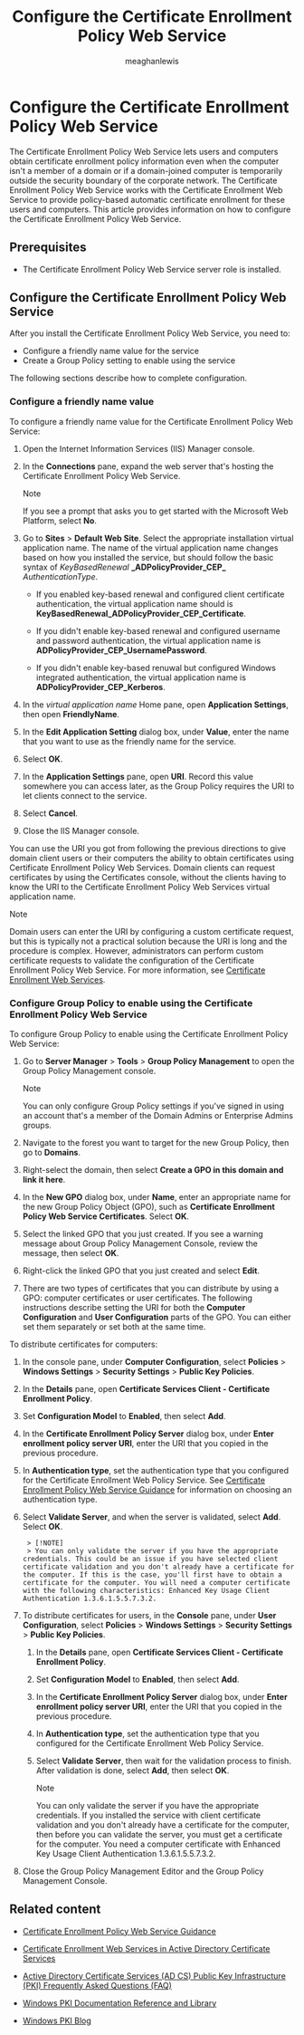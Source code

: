 ﻿---
title: Configure the Certificate Enrollment Policy Web Service
description: Learn how to configure the Certificate Enrollment Policy Web Service so that users and computers can get certificate enrollment policy information.
author: meaghanlewis
ms.topic: how-to
ms.author: mosagie
ms.date: 02/14/2025
#customer intent: As an IT administrator, I want to configure the Certificate Enrollment Policy Web Service so that users and computers can obtain certificate enrollment policy information.
---

# Configure the Certificate Enrollment Policy Web Service

The Certificate Enrollment Policy Web Service lets users and computers obtain certificate enrollment policy information even when the computer isn't a member of a domain or if a domain-joined computer is temporarily outside the security boundary of the corporate network. The Certificate Enrollment Policy Web Service works with the Certificate Enrollment Web Service to provide policy-based automatic certificate enrollment for these users and computers. This article provides information on how to configure the Certificate Enrollment Policy Web Service.

## Prerequisites

- The Certificate Enrollment Policy Web Service server role is installed.

## Configure the Certificate Enrollment Policy Web Service

After you install the Certificate Enrollment Policy Web Service, you need to:

- Configure a friendly name value for the service
- Create a Group Policy setting to enable using the service

 The following sections describe how to complete configuration.

### Configure a friendly name value

To configure a friendly name value for the Certificate Enrollment Policy Web Service:

1. Open the Internet Information Services (IIS) Manager console.

1. In the **Connections** pane, expand the web server that's hosting the Certificate Enrollment Policy Web Service.

    > [!NOTE]
    > If you see a prompt that asks you to get started with the Microsoft Web Platform, select **No**.

1. Go to **Sites** > **Default Web Site**. Select the appropriate installation virtual application name. The name of the virtual application name changes based on how you installed the service, but should follow the basic syntax of *KeyBasedRenewal* **\_ADPolicyProvider\_CEP\_** *AuthenticationType*.

      - If you enabled key-based renewal and configured client certificate authentication, the virtual application name should is **KeyBasedRenewal\_ADPolicyProvider\_CEP\_Certificate**.

      - If you didn't enable key-based renewal and configured username and password authentication, the virtual application name is **ADPolicyProvider\_CEP\_UsernamePassword**.

      - If you didn't enable key-based renuwal but configured Windows integrated authentication, the virtual application name is **ADPolicyProvider\_CEP\_Kerberos**.

1. In the *virtual application name* Home pane, open **Application Settings**, then open **FriendlyName**.

1. In the **Edit Application Setting** dialog box, under **Value**, enter the name that you want to use as the friendly name for the service.

1. Select **OK**.

1. In the **Application Settings** pane, open **URI**. Record this value somewhere you can access later, as the Group Policy requires the URI to let clients connect to the service.

1. Select **Cancel**.

1. Close the IIS Manager console.

You can use the URI you got from following the previous directions to give domain client users or their computers the ability to obtain certificates using Certificate Enrollment Policy Web Services. Domain clients can request certificates by using the Certificates console, without the clients having to know the URI to the Certificate Enrollment Policy Web Services virtual application name.

> [!NOTE]
> Domain users can enter the URI by configuring a custom certificate request, but this is typically not a practical solution because the URI is long and the procedure is complex. However, administrators can perform custom certificate requests to validate the configuration of the Certificate Enrollment Policy Web Service. For more information, see [Certificate Enrollment Web Services](https://go.microsoft.com/fwlink/?linkid=258862).

### Configure Group Policy to enable using the Certificate Enrollment Policy Web Service

To configure Group Policy to enable using the Certificate Enrollment Policy Web Service:

1. Go to **Server Manager** > **Tools** > **Group Policy Management** to open the Group Policy Management console.

    > [!NOTE]
    > You can only configure Group Policy settings if you've signed in using an account that's a member of the Domain Admins or Enterprise Admins groups.

1. Navigate to the forest you want to target for the new Group Policy, then go to **Domains**.

1. Right-select the domain, then select **Create a GPO in this domain and link it here**.

1. In the **New GPO** dialog box, under **Name**, enter an appropriate name for the new Group Policy Object (GPO), such as **Certificate Enrollment Policy Web Service Certificates**. Select **OK**.

1. Select the linked GPO that you just created. If you see a warning message about Group Policy Management Console, review the message, then select **OK**.

1. Right-click the linked GPO that you just created and select **Edit**.

1. There are two types of certificates that you can distribute by using a GPO: computer certificates or user certificates. The following instructions describe setting the URI for both the **Computer Configuration** and **User Configuration** parts of the GPO. You can either set them separately or set both at the same time.

To distribute certificates for computers:

1. In the console pane, under **Computer Configuration**, select **Policies** > **Windows Settings** > **Security Settings** > **Public Key Policies**.

1. In the **Details** pane, open **Certificate Services Client - Certificate Enrollment Policy**.

1. Set **Configuration Model** to **Enabled**, then select **Add**.

1. In the **Certificate Enrollment Policy Server** dialog box, under **Enter enrollment policy server URI**, enter the URI that you copied in the previous procedure.

1. In **Authentication type**, set the authentication type that you configured for the Certificate Enrollment Web Policy Service. See [Certificate Enrollment Policy Web Service Guidance](/certificate-enrollment-policy-web-service-conceptual.md) for information on choosing an authentication type.

1. Select **Validate Server**, and when the server is validated, select **Add**. Select **OK**.

        > [!NOTE]
        > You can only validate the server if you have the appropriate credentials. This could be an issue if you have selected client certificate validation and you don't already have a certificate for the computer. If this is the case, you'll first have to obtain a certificate for the computer. You will need a computer certificate with the following characteristics: Enhanced Key Usage Client Authentication 1.3.6.1.5.5.7.3.2.

1. To distribute certificates for users, in the **Console** pane, under **User Configuration**, select **Policies** > **Windows Settings** > **Security Settings** > **Public Key Policies**.

    1. In the **Details** pane, open **Certificate Services Client - Certificate Enrollment Policy**.

    1. Set **Configuration Model** to **Enabled**, then select **Add**.

    1. In the **Certificate Enrollment Policy Server** dialog box, under **Enter enrollment policy server URI**, enter the URI that you copied in the previous procedure.

    1. In **Authentication type**, set the authentication type that you configured for the Certificate Enrollment Web Policy Service.

    1. Select **Validate Server**, then wait for the validation process to finish. After validation is done, select **Add**, then select **OK**.

        > [!NOTE]
        > You can only validate the server if you have the appropriate credentials. If you installed the service with client certificate validation and you don't already have a certificate for the computer, then before you can validate the server, you must get a certificate for the computer. You need a computer certificate with Enhanced Key Usage Client Authentication 1.3.6.1.5.5.7.3.2.

1. Close the Group Policy Management Editor and the Group Policy Management Console.

## Related content

- [Certificate Enrollment Policy Web Service Guidance](/previous-versions/windows/it-pro/windows-server-2012-r2-and-2012/hh831625(v=ws.11))

- [Certificate Enrollment Web Services in Active Directory Certificate Services](https://social.technet.microsoft.com/wiki/contents/articles/7734.certificate-enrollment-web-services-in-active-directory-certificate-services.aspx)

- [Active Directory Certificate Services (AD CS) Public Key Infrastructure (PKI) Frequently Asked Questions (FAQ)](https://aka.ms/adcsfaq)

- [Windows PKI Documentation Reference and Library](https://social.technet.microsoft.com/wiki/contents/articles/987.windows-pki-documentation-reference-and-library.aspx)

- [Windows PKI Blog](https://blogs.technet.com/b/pki/)